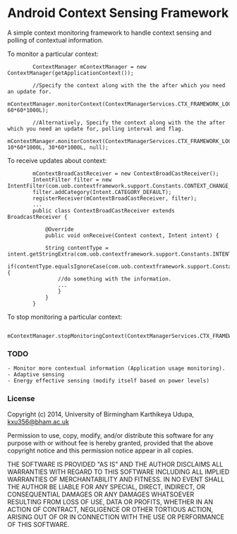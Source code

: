 # Android Context Sensing Framework 

A simple context monitoring framework to handle context sensing and polling of contextual information.

To monitor a particular context:

			ContextManager mContextManager = new ContextManager(getApplicationContext());
			
			//Specify the context along with the the after which you need an update for.
			mContextManager.monitorContext(ContextManagerServices.CTX_FRAMEWORK_LOCATION, 60*60*1000L);
			
			//Alternatively, Specify the context along with the the after which you need an update for, polling interval and flag.
			mContextManager.monitorContext(ContextManagerServices.CTX_FRAMEWORK_LOCATION, 10*60*1000L, 30*60*1000L, null);

To receive updates about context:

			mContextBroadCastReceiver = new ContextBroadCastReceiver();
			IntentFilter filter = new IntentFilter(com.uob.contextframework.support.Constants.CONTEXT_CHANGE_NOTIFY);
			filter.addCategory(Intent.CATEGORY_DEFAULT);
			registerReceiver(mContextBroadCastReceiver, filter);
			...
			public class ContextBroadCastReceiver extends BroadcastReceiver {

				@Override
				public void onReceive(Context context, Intent intent) {

				String contentType = intent.getStringExtra(com.uob.contextframework.support.Constants.INTENT_TYPE);
				if(contentType.equalsIgnoreCase(com.uob.contextframework.support.Constants.LOC_NOTIFY)){
					//do something with the information.
					...
					}
				}
			}

To stop monitoring a particular context:

		mContextManager.stopMonitoringContext(ContextManagerServices.CTX_FRAMEWORK_LOCATION);

### TODO
	- Monitor more contextual information (Application usage monitoring).
	- Adaptive sensing
	- Energy effective sensing (modify itself based on power levels)

### License
Copyright (c) 2014, University of Birmingham
Karthikeya Udupa, kxu356@bham.ac.uk

Permission to use, copy, modify, and/or distribute this software for any
purpose with or without fee is hereby granted, provided that the above
copyright notice and this permission notice appear in all copies.

THE SOFTWARE IS PROVIDED "AS IS" AND THE AUTHOR DISCLAIMS ALL WARRANTIES
WITH REGARD TO THIS SOFTWARE INCLUDING ALL IMPLIED WARRANTIES OF
MERCHANTABILITY AND FITNESS. IN NO EVENT SHALL THE AUTHOR BE LIABLE FOR ANY
SPECIAL, DIRECT, INDIRECT, OR CONSEQUENTIAL DAMAGES OR ANY DAMAGES
WHATSOEVER RESULTING FROM LOSS OF USE, DATA OR PROFITS, WHETHER IN AN
ACTION OF CONTRACT, NEGLIGENCE OR OTHER TORTIOUS ACTION, ARISING OUT OF OR
IN CONNECTION WITH THE USE OR PERFORMANCE OF THIS SOFTWARE.
